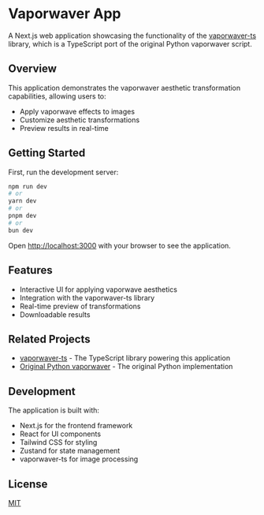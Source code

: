 # Vaporwaver App

A Next.js web application showcasing the functionality of the [vaporwaver-ts](https://www.npmjs.com/package/vaporwaver-ts) library, which is a TypeScript port of the original Python vaporwaver script.

## Overview

This application demonstrates the vaporwaver aesthetic transformation capabilities, allowing users to:
- Apply vaporwave effects to images
- Customize aesthetic transformations
- Preview results in real-time

## Getting Started

First, run the development server:

```bash
npm run dev
# or
yarn dev
# or
pnpm dev
# or
bun dev
```

Open [http://localhost:3000](http://localhost:3000) with your browser to see the application.

## Features

- Interactive UI for applying vaporwave aesthetics
- Integration with the vaporwaver-ts library
- Real-time preview of transformations
- Downloadable results

## Related Projects

- [vaporwaver-ts](https://www.npmjs.com/package/vaporwaver-ts) - The TypeScript library powering this application
- [Original Python vaporwaver](https://github.com/dilaouid/vaporwaver) - The original Python implementation

## Development

The application is built with:
- Next.js for the frontend framework
- React for UI components
- Tailwind CSS for styling
- Zustand for state management
- vaporwaver-ts for image processing

## License

[MIT](LICENSE)
